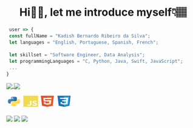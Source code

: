 <h1 align="center"> &nbsp;Hi👋🏽, let me introduce myself👇🏽 </h1>

```JavaScript
 user => {
 const fullName = "Kadish Bernardo Ribeiro da Silva";
 let languages = "English, Portuguese, Spanish, French";
 
 let skillset = "Software Engineer, Data Analysis";
 let programmingLanguages = "C, Python, Java, Swift, JavaScript";
 ...
}
```

<a href="https://github.com/Kadish-Bernardo/github-stats">
  <img height="170" align="center" src="https://github-readme-stats.vercel.app/api?username=Kadish-Bernardo&theme=ambient_gradient" />
</a>
<a href="https://github.com/Kadish-Bernardo/github-top-langs">
  <img height="170" align="center" src="https://github-readme-stats.vercel.app/api/top-langs?username=Kadish-Bernardo&layout=compact&theme=ambient_gradient" />
</a>

<div style="display: inline_block"><br>
  <img align="center" alt="Python" height="30" width="40" src="https://raw.githubusercontent.com/devicons/devicon/master/icons/python/python-original.svg">
  <img align="center" alt="Js" height="30" width="40" src="https://raw.githubusercontent.com/devicons/devicon/master/icons/javascript/javascript-plain.svg">
  <img align="center" alt="HTML" height="30" width="40" src="https://raw.githubusercontent.com/devicons/devicon/master/icons/html5/html5-original.svg">
  <img align="center" alt="CSS" height="30" width="40" src="https://raw.githubusercontent.com/devicons/devicon/master/icons/css3/css3-original.svg">
</div>

###

<div> 
 <a href="https://discord.gg/wagxzStdcR" target="_blank"><img src="https://img.shields.io/badge/Discord-7289DA?style=for-the-badge&logo=discord&logoColor=white" target="_blank"></a> 
  <a href = "mailto:kadish.developer@gmail.com"><img src="https://img.shields.io/badge/-Gmail-%23333?style=for-the-badge&logo=gmail&logoColor=white" target="_blank"></a>
  <a href="https://www.linkedin.com/in/kadish-bernardo/" target="_blank"><img src="https://img.shields.io/badge/-LinkedIn-%230077B5?style=for-the-badge&logo=linkedin&logoColor=white" target="_blank"></a> 
</div>

